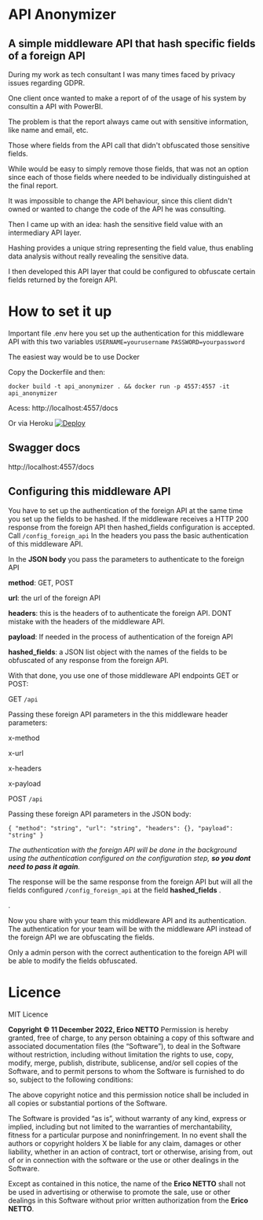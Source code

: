 # API Anonymizer

## A simple middleware API that hash specific fields of a foreign API

During my work as tech consultant I was many times faced by privacy issues regarding GDPR.

One client once wanted to make a report of of the usage of his system  by consultin a API with PowerBI.

The problem is that the report always came out with sensitive information, like name and email, etc.

Those where fields from the API call that didn't obfuscated those sensitive fields.

While would be easy to simply remove those fields, that was not an option since each of those fields where needed to be individually distinguished at the final report.

It was impossible to change the API behaviour, since this client didn't owned or wanted to change the code of the API he was consulting.

Then I came up with an idea: hash the sensitive field value with an intermediary API layer.

Hashing provides a unique string representing the field value, thus enabling data analysis without really revealing the sensitive data.

I then developed this API layer that could be configured to obfuscate certain fields returned by the foreign API.

# How to set it up

Important file
.env
here you set up the authentication for this middleware API with this two variables
`USERNAME=yourusername` 
`PASSWORD=yourpassword` 


The easiest way would be to use Docker

Copy the Dockerfile and then:

    docker build -t api_anonymizer . && docker run -p 4557:4557 -it api_anonymizer

Acess: http://localhost:4557/docs

Or via Heroku
[![Deploy](https://www.herokucdn.com/deploy/button.svg)](https://heroku.com/deploy?template=https://github.com/ericonetto/api_anonymizer)

## Swagger docs
http://localhost:4557/docs


## Configuring this middleware API 

You have to set up the authentication of the foreign API at the same time you set up the fields to be hashed.
If the middleware receives a HTTP 200 response from the foreign API then  hashed_fields configuration is accepted.
Call  `/config_foreign_api` 
In the headers you pass the basic authentication of this middleware API.

In the **JSON body** you pass the parameters to authenticate to the foreign API

**method**:  GET, POST

**url**: the url of the foreign API

**headers**: this is the headers of to authenticate the foreign API. DONT mistake with the headers of the middleware API.

**payload**: If needed in the process of authentication of the foreign API

**hashed_fields**: a JSON list object with the names of the fields to be obfuscated of any response from the foreign API.

With that done, you use one of those middleware API endpoints GET or POST:

GET `/api` 

Passing these foreign API parameters in the this middleware header parameters:

x-method 

x-url

x-headers

x-payload


POST `/api`

Passing these foreign API parameters in the JSON body:

`{
  "method": "string",
  "url": "string",
  "headers": {},
  "payload": "string"
}`

*The authentication with the foreign API will be done in the background using the authentication configured on the configuration step, **so you dont need to pass it again**.*

The response will be the same response from the foreign API but will all the fields configured `/config_foreign_api` at the field  **hashed_fields** .


.

 Now you share with your team this middleware API and its authentication.
 The authentication for your team will  be with the middleware API instead of the foreign API we are obfuscating the fields.

Only a admin person with the correct authentication to the foreign API will be able to modify the fields obfuscated.

# Licence
MIT Licence

**Copyright © 11 December 2022, Erico NETTO**
Permission is hereby granted, free of charge, to any person obtaining a copy of this software and associated documentation files (the “Software”), to deal in the Software without restriction, including without limitation the rights to use, copy, modify, merge, publish, distribute, sublicense, and/or sell copies of the Software, and to permit persons to whom the Software is furnished to do so, subject to the following conditions:

The above copyright notice and this permission notice shall be included in all copies or substantial portions of the Software.

The Software is provided “as is”, without warranty of any kind, express or implied, including but not limited to the warranties of merchantability, fitness for a particular purpose and noninfringement. In no event shall the authors or copyright holders X be liable for any claim, damages or other liability, whether in an action of contract, tort or otherwise, arising from, out of or in connection with the software or the use or other dealings in the Software.

Except as contained in this notice, the name of the **Erico NETTO** shall not be used in advertising or otherwise to promote the sale, use or other dealings in this Software without prior written authorization from the **Erico NETTO**. 
